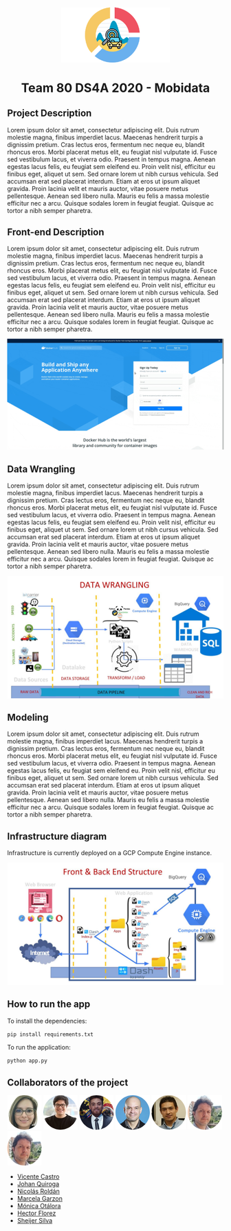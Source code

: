 #

<p align="center"><a href="https://modin.readthedocs.io"><img width=50% heigh="50%" alt="" src="https://raw.githubusercontent.com/Jstoqui/MobiliData_DS4A_TEAM80/main/Mobilidata_Front_End/assets/img/MobilidataS2.png"></a></p>
<h1 align="center">Team 80 DS4A 2020 - Mobidata</h1>

## Project Description

Lorem ipsum dolor sit amet, consectetur adipiscing elit. Duis rutrum molestie magna, finibus imperdiet lacus. Maecenas hendrerit turpis a dignissim pretium. Cras lectus eros, fermentum nec neque eu, blandit rhoncus eros. Morbi placerat metus elit, eu feugiat nisl vulputate id. Fusce sed vestibulum lacus, et viverra odio. Praesent in tempus magna. Aenean egestas lacus felis, eu feugiat sem eleifend eu. Proin velit nisl, efficitur eu finibus eget, aliquet ut sem. Sed ornare lorem ut nibh cursus vehicula. Sed accumsan erat sed placerat interdum. Etiam at eros ut ipsum aliquet gravida. Proin lacinia velit et mauris auctor, vitae posuere metus pellentesque. Aenean sed libero nulla. Mauris eu felis a massa molestie efficitur nec a arcu. Quisque sodales lorem in feugiat feugiat. Quisque ac tortor a nibh semper pharetra.

## Front-end Description

Lorem ipsum dolor sit amet, consectetur adipiscing elit. Duis rutrum molestie magna, finibus imperdiet lacus. Maecenas hendrerit turpis a dignissim pretium. Cras lectus eros, fermentum nec neque eu, blandit rhoncus eros. Morbi placerat metus elit, eu feugiat nisl vulputate id. Fusce sed vestibulum lacus, et viverra odio. Praesent in tempus magna. Aenean egestas lacus felis, eu feugiat sem eleifend eu. Proin velit nisl, efficitur eu finibus eget, aliquet ut sem. Sed ornare lorem ut nibh cursus vehicula. Sed accumsan erat sed placerat interdum. Etiam at eros ut ipsum aliquet gravida. Proin lacinia velit et mauris auctor, vitae posuere metus pellentesque. Aenean sed libero nulla. Mauris eu felis a massa molestie efficitur nec a arcu. Quisque sodales lorem in feugiat feugiat. Quisque ac tortor a nibh semper pharetra.

![App](./Mobilidata_Front_End/assets/img/front_end.gif)

## Data Wrangling

Lorem ipsum dolor sit amet, consectetur adipiscing elit. Duis rutrum molestie magna, finibus imperdiet lacus. Maecenas hendrerit turpis a dignissim pretium. Cras lectus eros, fermentum nec neque eu, blandit rhoncus eros. Morbi placerat metus elit, eu feugiat nisl vulputate id. Fusce sed vestibulum lacus, et viverra odio. Praesent in tempus magna. Aenean egestas lacus felis, eu feugiat sem eleifend eu. Proin velit nisl, efficitur eu finibus eget, aliquet ut sem. Sed ornare lorem ut nibh cursus vehicula. Sed accumsan erat sed placerat interdum. Etiam at eros ut ipsum aliquet gravida. Proin lacinia velit et mauris auctor, vitae posuere metus pellentesque. Aenean sed libero nulla. Mauris eu felis a massa molestie efficitur nec a arcu. Quisque sodales lorem in feugiat feugiat. Quisque ac tortor a nibh semper pharetra.

![Data Wrangling](./Mobilidata_Front_End/assets/img/data_wrangling.jpg)

## Modeling

Lorem ipsum dolor sit amet, consectetur adipiscing elit. Duis rutrum molestie magna, finibus imperdiet lacus. Maecenas hendrerit turpis a dignissim pretium. Cras lectus eros, fermentum nec neque eu, blandit rhoncus eros. Morbi placerat metus elit, eu feugiat nisl vulputate id. Fusce sed vestibulum lacus, et viverra odio. Praesent in tempus magna. Aenean egestas lacus felis, eu feugiat sem eleifend eu. Proin velit nisl, efficitur eu finibus eget, aliquet ut sem. Sed ornare lorem ut nibh cursus vehicula. Sed accumsan erat sed placerat interdum. Etiam at eros ut ipsum aliquet gravida. Proin lacinia velit et mauris auctor, vitae posuere metus pellentesque. Aenean sed libero nulla. Mauris eu felis a massa molestie efficitur nec a arcu. Quisque sodales lorem in feugiat feugiat. Quisque ac tortor a nibh semper pharetra.

## Infrastructure diagram

Infrastructure is currently deployed on a GCP Compute Engine instance.

![Infrastructure](./Mobilidata_Front_End/assets/img/front_back_structure.jpg)

## How to run the app

To install the dependencies:

```bash
pip install requirements.txt
```

To run the application:

```bash
python app.py
```

## Collaborators of the project

[![](./Mobilidata_Front_End/assets/img/monica_circle.png)](https://sourcerer.io/fame/clmnt/huggingface/transformers/links/0)
[![](./Mobilidata_Front_End/assets/img/nicolas_circle.png)](https://sourcerer.io/fame/clmnt/huggingface/transformers/links/1)
[![](./Mobilidata_Front_End/assets/img/johan_circle.png)](https://sourcerer.io/fame/clmnt/huggingface/transformers/links/2)
[![](./Mobilidata_Front_End/assets/img/sheijer_circle.png)](https://sourcerer.io/fame/clmnt/huggingface/transformers/links/3)
[![](./Mobilidata_Front_End/assets/img/hector_circle.png)](https://sourcerer.io/fame/clmnt/huggingface/transformers/links/4)
[![](./Mobilidata_Front_End/assets/img/vicente_circle.png)](https://sourcerer.io/fame/clmnt/huggingface/transformers/links/5)
[![](./Mobilidata_Front_End/assets/img/vicente_circle.png)](https://sourcerer.io/fame/clmnt/huggingface/transformers/links/5)

- [Vicente Castro](http://github.com)
- [Johan Quiroga](http://github.com)
- [Nicolás Roldán](http://github.com)
- [Marcela Garzon](http://github.com)
- [Mónica Otálora](http://github.com)
- [Hector Florez](http://github.com)
- [Sheijer Silva](http://github.com)
